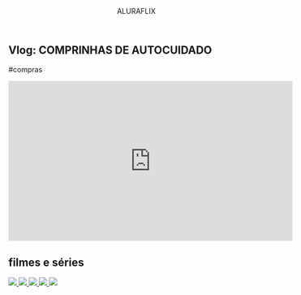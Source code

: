 <htm lang="pt-br">
<head>
    <link rel="stylesheet" href="styles.css" />
    <link rel="preconnect" href="https://fonts.googleapis.com">
<link rel="preconnect" href="https://fonts.gstatic.com" crossorigin>
<link href="https://fonts.googleapis.com/css2?family=Edu+AU+VIC+WA+NT+Pre:wght@400..700&display=swap" rel="stylesheet">
    <title> Aluraflix </title>
</head>

<body>

<header>ALURAFLIX</header>

<section>
<div class="chamada-texto">
<h1>Vlog: COMPRINHAS DE AUTOCUIDADO</h1>
<p>#compras</p>
</div>

<div><iframe width="560" height="315" src="https://www.youtube.com/embed/viqbivcDx1E?si=qI9ydXFbmUG861w-" title="YouTube video player" frameborder="0" allow="accelerometer; autoplay; clipboard-write; encrypted-media; gyroscope; picture-in-picture; web-share" referrerpolicy="strict-origin-when-cross-origin" allowfullscreen></iframe>
</div>
</section>

<section>
     <h2>filmes e séries</h2>
     <div class="categoria-videos">
         <a href=https://www.youtube.com/watch?v=FB0QwSvWO20" >
 <img src="https://img.youtube.com/vi/FB0QwSvWO20/maxresdefault.jpg" /> 
   <a href=https://www.youtube.com/watch?v=6B1ZWtE6hGo" >
 <img src="https://img.youtube.com/vi/6B1ZWtE6hGo/maxresdefault.jpg" />
     <a href=https://www.youtube.com/watch?v=iz6NaOUlyBk" >
 <img src="https://img.youtube.com/vi/iz6NaOUlyBk/maxresdefault.jpg" /> 
       <a href=https://www.youtube.com/watch?v=KJeCE-oNJ0o" >
 <img src="https://img.youtube.com/vi/KJeCE-oNJ0o/maxresdefault.jpg" />
         <a href=https://www.youtube.com/watch?v=gZCQGkLre38" >
 <img src="https://img.youtube.com/vi/gZCQGkLre38/maxresdefault.jpg" />



        
</div>
</section>
</body>

</hyml>
